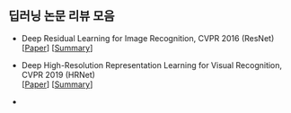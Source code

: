 ## 딥러닝 논문 리뷰 모음


* Deep Residual Learning for Image Recognition, CVPR 2016 (ResNet)</br>
  [[Paper](https://openaccess.thecvf.com/content_cvpr_2016/html/He_Deep_Residual_Learning_CVPR_2016_paper.html)] [[Summary](https://github.com/jjayun/DL-Paper-Review/tree/main/ResNet)]


* Deep High-Resolution Representation Learning for Visual Recognition, CVPR 2019 (HRNet)</br>
  [[Paper](https://ieeexplore.ieee.org/abstract/document/9052469)] [[Summary](https://github.com/jjayun/DL-Paper-Review/tree/main/HRNet)]

*
